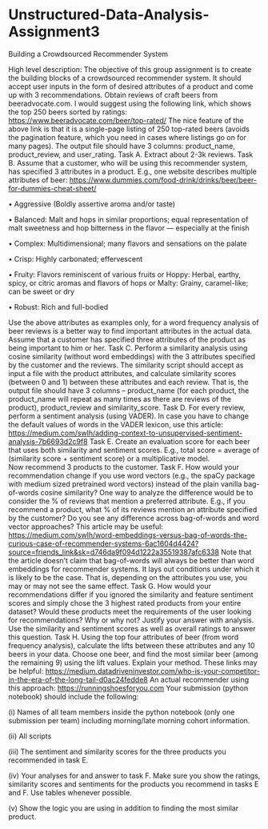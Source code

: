 # Unstructured-Data-Analysis-Assignment3

Building a Crowdsourced Recommender System

High level description: The objective of this group assignment is to create the building blocks of a crowdsourced recommender system. It should accept user inputs in the form of desired attributes of a product and come up with 3 recommendations. 
Obtain reviews of craft beers from beeradvocate.com. I would suggest using the following link, which shows the top 250 beers sorted by ratings: 
https://www.beeradvocate.com/beer/top-rated/
The nice feature of the above link is that it is a single-page listing of 250 top-rated beers (avoids the pagination feature, which you need in cases where listings go on for many pages). The output file should have 3 columns: product_name, product_review, and user_rating. 
Task A. Extract about 2-3k reviews. 
Task B. Assume that a customer, who will be using this recommender system, has specified 3 attributes in a product. E.g., one website describes multiple attributes of beer:
https://www.dummies.com/food-drink/drinks/beer/beer-for-dummies-cheat-sheet/

•	Aggressive (Boldly assertive aroma and/or taste) 

•	Balanced: Malt and hops in similar proportions; equal representation of malt sweetness and hop bitterness in the flavor — especially at the finish

•	Complex: Multidimensional; many flavors and sensations on the palate

•	Crisp: Highly carbonated; effervescent

•	Fruity: Flavors reminiscent of various fruits or Hoppy: Herbal, earthy, spicy, or citric aromas and flavors of hops or Malty: Grainy, caramel-like; can be sweet or dry

•	Robust: Rich and full-bodied

Use the above attributes as examples only, for a word frequency analysis of beer reviews is a better way to find important attributes in the actual data. 
Assume that a customer has specified three attributes of the product as being important to him or her. 
Task C. Perform a similarity analysis using cosine similarity (without word embeddings) with the 3 attributes specified by the customer and the reviews. 
The similarity script should accept as input a file with the product attributes, and calculate similarity scores (between 0 and 1) between these attributes and each review. That is, the output file should have 3 columns – product_name (for each product, the product_name will repeat as many times as there are reviews of the product), product_review and similarity_score. 
Task D. For every review, perform a sentiment analysis (using VADER). In case you have to change the default values of words in the VADER lexicon, use this article: https://medium.com/swlh/adding-context-to-unsupervised-sentiment-analysis-7b6693d2c9f8 
Task E. Create an evaluation score for each beer that uses both similarity and sentiment scores. E.g., total score  = average of (similarity score + sentiment score) or a multiplicative model.  
Now recommend 3 products to the customer. 
Task F. How would your recommendation change if you use word vectors (e.g., the spaCy package with medium sized pretrained word vectors) instead of the plain vanilla bag-of-words cosine similarity? One way to analyze the difference would be to consider the % of reviews that mention a preferred attribute. E.g., if you recommend a product, what % of its reviews mention an attribute specified by the customer? Do you see any difference across bag-of-words and word vector approaches? This article may be useful: https://medium.com/swlh/word-embeddings-versus-bag-of-words-the-curious-case-of-recommender-systems-6ac1604d4424?source=friends_link&sk=d746da9f094d1222a35519387afc6338
Note that the article doesn’t claim that bag-of-words will always be better than word embeddings for recommender systems. It lays out conditions under which it is likely to be the case. That is, depending on the attributes you use, you may or may not see the same effect. 
Task G. How would your recommendations differ if you ignored the similarity and feature sentiment scores and simply chose the 3 highest rated products from your entire dataset? Would these products meet the requirements of the user looking for recommendations? Why or why not? Justify your answer with analysis. Use the similarity and sentiment scores as well as overall ratings to answer this question. 
Task H. Using the top four attributes of beer (from word frequency analysis), calculate the lifts between these attributes and any 10 beers in your data. Choose one beer, and find the most similar beer (among the remaining 9) using the lift values. Explain your method. 
These links may be helpful: 
https://medium.datadriveninvestor.com/who-is-your-competitor-in-the-era-of-the-long-tail-d0ac24fedde8
An actual recommender using this approach: https://runningshoesforyou.com
Your submission (python notebook) should include the following: 

(i)	Names of all team members inside the python notebook (only one submission per team) including morning/late morning cohort information. 

(ii)	All scripts 

(iii)	The sentiment and similarity scores for the three products you recommended in task E.

(iv)	Your analyses for and answer to task F. Make sure you show the ratings, similarity scores and sentiments for the products you recommend in tasks E and F. Use tables whenever possible.  

(v)	Show the logic you are using in addition to finding the most similar product. 

